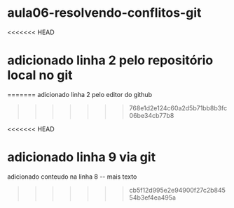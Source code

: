 # aula06-resolvendo-conflitos-git
<<<<<<< HEAD
# adicionado linha 2 pelo repositório local no git
=======
adicionado linha 2 pelo editor do github
>>>>>>> 768e1d2e124c60a2d5b71bb8b3fc06be34cb77b8

<<<<<<< HEAD

adicionado linha 9 via git
=======
adicionado conteudo na linha 8 -- mais texto
>>>>>>> cb5f12d995e2e94900f27c2b84554b3ef4ea495a
